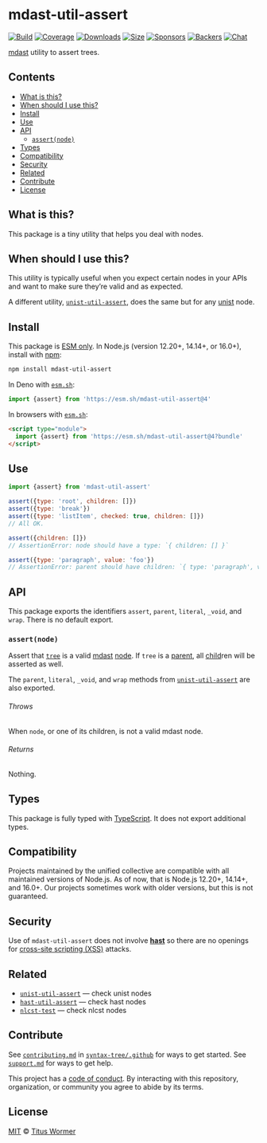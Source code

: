 # mdast-util-assert

[![Build][build-badge]][build]
[![Coverage][coverage-badge]][coverage]
[![Downloads][downloads-badge]][downloads]
[![Size][size-badge]][size]
[![Sponsors][sponsors-badge]][collective]
[![Backers][backers-badge]][collective]
[![Chat][chat-badge]][chat]

[mdast][] utility to assert trees.

## Contents

*   [What is this?](#what-is-this)
*   [When should I use this?](#when-should-i-use-this)
*   [Install](#install)
*   [Use](#use)
*   [API](#api)
    *   [`assert(node)`](#assertnode)
*   [Types](#types)
*   [Compatibility](#compatibility)
*   [Security](#security)
*   [Related](#related)
*   [Contribute](#contribute)
*   [License](#license)

## What is this?

This package is a tiny utility that helps you deal with nodes.

## When should I use this?

This utility is typically useful when you expect certain nodes in your APIs
and want to make sure they’re valid and as expected.

A different utility, [`unist-util-assert`][unist-util-assert], does the same but
for any [unist][] node.

## Install

This package is [ESM only][esm].
In Node.js (version 12.20+, 14.14+, or 16.0+), install with [npm][]:

```sh
npm install mdast-util-assert
```

In Deno with [`esm.sh`][esmsh]:

```js
import {assert} from 'https://esm.sh/mdast-util-assert@4'
```

In browsers with [`esm.sh`][esmsh]:

```html
<script type="module">
  import {assert} from 'https://esm.sh/mdast-util-assert@4?bundle'
</script>
```

## Use

```js
import {assert} from 'mdast-util-assert'

assert({type: 'root', children: []})
assert({type: 'break'})
assert({type: 'listItem', checked: true, children: []})
// All OK.

assert({children: []})
// AssertionError: node should have a type: `{ children: [] }`

assert({type: 'paragraph', value: 'foo'})
// AssertionError: parent should have children: `{ type: 'paragraph', value: 'foo' }`
```

## API

This package exports the identifiers `assert`, `parent`, `literal`, `_void`,
and `wrap`.
There is no default export.

### `assert(node)`

Assert that [`tree`][tree] is a valid [mdast][] [node][].
If `tree` is a [parent][], all [child][]ren will be asserted as well.

The `parent`, `literal`, `_void`, and `wrap` methods from
[`unist-util-assert`][unist-util-assert] are also exported.

###### Throws

When `node`, or one of its children, is not a valid mdast node.

###### Returns

Nothing.

## Types

This package is fully typed with [TypeScript][].
It does not export additional types.

## Compatibility

Projects maintained by the unified collective are compatible with all maintained
versions of Node.js.
As of now, that is Node.js 12.20+, 14.14+, and 16.0+.
Our projects sometimes work with older versions, but this is not guaranteed.

## Security

Use of `mdast-util-assert` does not involve [**hast**][hast] so there are no
openings for [cross-site scripting (XSS)][xss] attacks.

## Related

*   [`unist-util-assert`][unist-util-assert]
    — check unist nodes
*   [`hast-util-assert`](https://github.com/syntax-tree/hast-util-assert)
    — check hast nodes
*   [`nlcst-test`](https://github.com/syntax-tree/nlcst-test)
    — check nlcst nodes

## Contribute

See [`contributing.md`][contributing] in [`syntax-tree/.github`][health] for
ways to get started.
See [`support.md`][support] for ways to get help.

This project has a [code of conduct][coc].
By interacting with this repository, organization, or community you agree to
abide by its terms.

## License

[MIT][license] © [Titus Wormer][author]

<!-- Definitions -->

[build-badge]: https://github.com/syntax-tree/mdast-util-assert/workflows/main/badge.svg

[build]: https://github.com/syntax-tree/mdast-util-assert/actions

[coverage-badge]: https://img.shields.io/codecov/c/github/syntax-tree/mdast-util-assert.svg

[coverage]: https://codecov.io/github/syntax-tree/mdast-util-assert

[downloads-badge]: https://img.shields.io/npm/dm/mdast-util-assert.svg

[downloads]: https://www.npmjs.com/package/mdast-util-assert

[size-badge]: https://img.shields.io/bundlephobia/minzip/mdast-util-assert.svg

[size]: https://bundlephobia.com/result?p=mdast-util-assert

[sponsors-badge]: https://opencollective.com/unified/sponsors/badge.svg

[backers-badge]: https://opencollective.com/unified/backers/badge.svg

[collective]: https://opencollective.com/unified

[chat-badge]: https://img.shields.io/badge/chat-discussions-success.svg

[chat]: https://github.com/syntax-tree/unist/discussions

[npm]: https://docs.npmjs.com/cli/install

[esm]: https://gist.github.com/sindresorhus/a39789f98801d908bbc7ff3ecc99d99c

[esmsh]: https://esm.sh

[typescript]: https://www.typescriptlang.org

[license]: license

[author]: https://wooorm.com

[health]: https://github.com/syntax-tree/.github

[contributing]: https://github.com/syntax-tree/.github/blob/main/contributing.md

[support]: https://github.com/syntax-tree/.github/blob/main/support.md

[coc]: https://github.com/syntax-tree/.github/blob/main/code-of-conduct.md

[xss]: https://en.wikipedia.org/wiki/Cross-site_scripting

[unist]: https://github.com/syntax-tree/unist

[tree]: https://github.com/syntax-tree/unist#tree

[child]: https://github.com/syntax-tree/unist#child

[unist-util-assert]: https://github.com/syntax-tree/unist-util-assert

[mdast]: https://github.com/syntax-tree/mdast

[node]: https://github.com/syntax-tree/mdast#nodes

[parent]: https://github.com/syntax-tree/mdast#parent

[hast]: https://github.com/syntax-tree/hast
